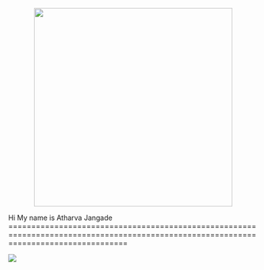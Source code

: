 <p align="center">
  <img src="https://media0.giphy.com/media/l0IyeheChYxx2byDu/giphy.gif?cid=6c09b952aa8az6b3q9w1rt8uhsb5jlnvfm4fv8i48pcj8luc&ep=v1_internal_gif_by_id&rid=giphy.gif&ct=g" width="400">
</p>
Hi
My name is Atharva Jangade
======================================================================================================================================

![](https://cdn.hashnode.com/res/hashnode/image/upload/v1651780522995/zZbL8WM2v.gif?w=1600&h=840&fit=crop&crop=entropy&auto=format,compress&gif-q=60&format=webm)

                            
